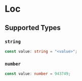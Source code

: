 # Loc


## Supported Types

### `string`

```typescript
const value: string = "<value>";
```

### `number`

```typescript
const value: number = 943749;
```

